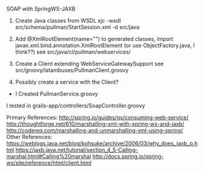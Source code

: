 SOAP with SpringWS-JAXB

1. Create Java classes from WSDL
  xjc -wsdl src/schema/pullman/StartSession.xml -d src/java

2. Add @XmlRootElement(name="<ClassName>") to generated classes, 
  import javax.xml.bind.annotation.XmlRootElement
  (or use ObjectFactory.java, I think??)
  see src/java/cl/pullman/webservices/

3. Create a Client extending WebServiceGatewaySupport
  see src/groovy/latambuses/PullmanClient.groovy

4. Possibly create a service with the Client?
 - I Created PullmanService.groovy

I tested in grails-app/controllers/SoapController.groovy

Primary References:
http://spring.io/guides/gs/consuming-web-service/
http://thoughtforge.net/610/marshalling-xml-with-spring-ws-and-jaxb/
http://codereq.com/marshalling-and-unmarshalling-xml-using-spring/
Other References:
https://weblogs.java.net/blog/kohsuke/archive/2006/03/why_does_jaxb_p.html
https://jaxb.java.net/tutorial/section_4_5-Calling-marshal.html#Calling%20marshal
http://docs.spring.io/spring-ws/site/reference/html/client.html
